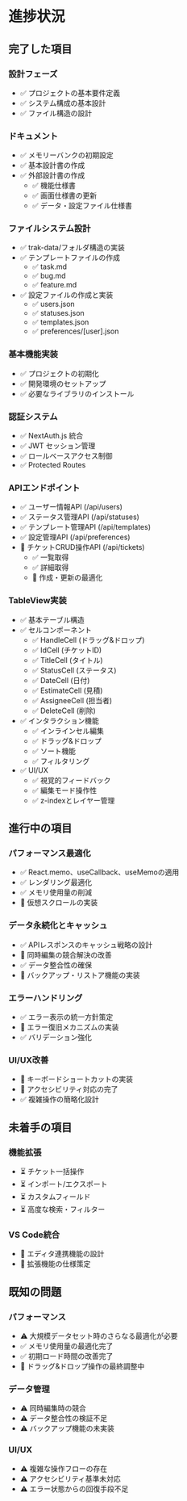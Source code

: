 # 進捗状況

## 完了した項目

### 設計フェーズ
- ✅ プロジェクトの基本要件定義
- ✅ システム構成の基本設計
- ✅ ファイル構造の設計

### ドキュメント
- ✅ メモリーバンクの初期設定
- ✅ 基本設計書の作成
- ✅ 外部設計書の作成
  - ✅ 機能仕様書
  - ✅ 画面仕様書の更新
  - ✅ データ・設定ファイル仕様書

### ファイルシステム設計
- ✅ trak-data/フォルダ構造の実装
- ✅ テンプレートファイルの作成
  - ✅ task.md
  - ✅ bug.md
  - ✅ feature.md
- ✅ 設定ファイルの作成と実装
  - ✅ users.json
  - ✅ statuses.json
  - ✅ templates.json
  - ✅ preferences/[user].json

### 基本機能実装
- ✅ プロジェクトの初期化
- ✅ 開発環境のセットアップ
- ✅ 必要なライブラリのインストール

### 認証システム
- ✅ NextAuth.js 統合
- ✅ JWT セッション管理
- ✅ ロールベースアクセス制御
- ✅ Protected Routes

### APIエンドポイント
- ✅ ユーザー情報API (/api/users)
- ✅ ステータス管理API (/api/statuses)
- ✅ テンプレート管理API (/api/templates)
- ✅ 設定管理API (/api/preferences)
- 🔄 チケットCRUD操作API (/api/tickets)
  - ✅ 一覧取得
  - ✅ 詳細取得
  - 🔄 作成・更新の最適化

### TableView実装
- ✅ 基本テーブル構造
- ✅ セルコンポーネント
  - ✅ HandleCell (ドラッグ&ドロップ)
  - ✅ IdCell (チケットID)
  - ✅ TitleCell (タイトル)
  - ✅ StatusCell (ステータス)
  - ✅ DateCell (日付)
  - ✅ EstimateCell (見積)
  - ✅ AssigneeCell (担当者)
  - ✅ DeleteCell (削除)
- ✅ インタラクション機能
  - ✅ インラインセル編集
  - ✅ ドラッグ&ドロップ
  - ✅ ソート機能
  - ✅ フィルタリング
- ✅ UI/UX
  - ✅ 視覚的フィードバック
  - ✅ 編集モード操作性
  - ✅ z-indexとレイヤー管理

## 進行中の項目

### パフォーマンス最適化
- ✅ React.memo、useCallback、useMemoの適用
- ✅ レンダリング最適化
- ✅ メモリ使用量の削減
- 🔄 仮想スクロールの実装

### データ永続化とキャッシュ
- ✅ APIレスポンスのキャッシュ戦略の設計
- 🔄 同時編集の競合解決の改善
- ✅ データ整合性の確保
- 🔄 バックアップ・リストア機能の実装

### エラーハンドリング
- ✅ エラー表示の統一方針策定
- 🔄 エラー復旧メカニズムの実装
- ✅ バリデーション強化

### UI/UX改善
- 🔄 キーボードショートカットの実装
- 🔄 アクセシビリティ対応の完了
- ✅ 複雑操作の簡略化設計

## 未着手の項目

### 機能拡張
- ⏳ チケット一括操作
- ⏳ インポート/エクスポート
- ⏳ カスタムフィールド
- ⏳ 高度な検索・フィルター

### VS Code統合
- 🔄 エディタ連携機能の設計
- 🔄 拡張機能の仕様策定

## 既知の問題

### パフォーマンス
- ⚠️ 大規模データセット時のさらなる最適化が必要
- ✅ メモリ使用量の最適化完了
- ✅ 初期ロード時間の改善完了
- 🔄 ドラッグ&ドロップ操作の最終調整中

### データ管理
- ⚠️ 同時編集時の競合
- ⚠️ データ整合性の検証不足
- ⚠️ バックアップ機能の未実装

### UI/UX
- ⚠️ 複雑な操作フローの存在
- ⚠️ アクセシビリティ基準未対応
- ⚠️ エラー状態からの回復手段不足
